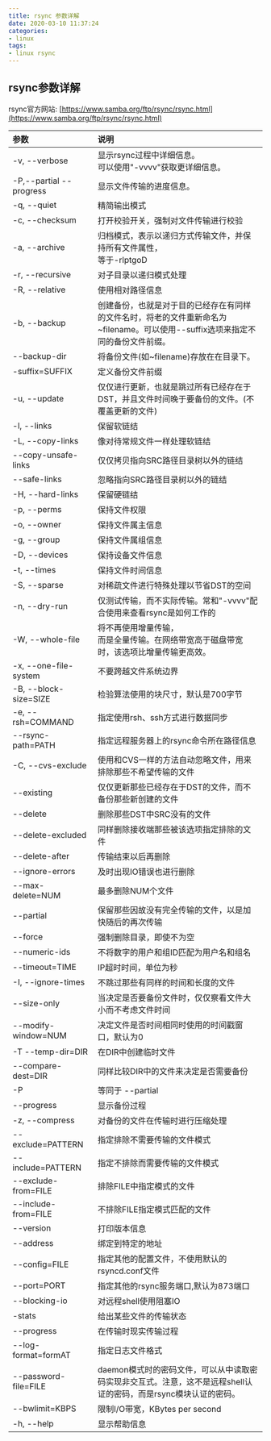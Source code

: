 ```yaml
---
title: rsync 参数详解
date: 2020-03-10 11:37:24
categories:
- linux
tags:
- linux rsync
---
```


## rsync参数详解
rsync官方网站: [https://www.samba.org/ftp/rsync/rsync.html](https://www.samba.org/ftp/rsync/rsync.html)


| 参数 | 说明|
|:-----| :---- |
| -v, --verbose | 显示rsync过程中详细信息。<br/>可以使用"-vvvv"获取更详细信息。|
| -P,--partial --progress | 显示文件传输的进度信息。| 
| -q, --quiet | 精简输出模式 | 
| -c, --checksum | 打开校验开关，强制对文件传输进行校验 | 
| -a, --archive | 归档模式，表示以递归方式传输文件，并保持所有文件属性，<br>等于-rlptgoD | 
| -r, --recursive |  对子目录以递归模式处理| 
-R, --relative | 使用相对路径信息| 
-b, --backup | 创建备份，也就是对于目的已经存在有同样的文件名时，将老的文件重新命名为~filename。可以使用--suffix选项来指定不同的备份文件前缀。| 
| --backup-dir | 将备份文件(如~filename)存放在在目录下。| 
| -suffix=SUFFIX | 定义备份文件前缀| | 
| -u, --update | 仅仅进行更新，也就是跳过所有已经存在于DST，并且文件时间晚于要备份的文件。(不覆盖更新的文件)| 
| -l, --links | 保留软链结| 
| -L, --copy-links | 像对待常规文件一样处理软链结| 
| --copy-unsafe-links | 仅仅拷贝指向SRC路径目录树以外的链结| 
| --safe-links | 忽略指向SRC路径目录树以外的链结| 
| -H, --hard-links | 保留硬链结| 
| -p, --perms | 保持文件权限| 
| -o, --owner | 保持文件属主信息| 
| -g, --group | 保持文件属组信息| 
| -D, --devices | 保持设备文件信息| 
| -t, --times | 保持文件时间信息| 
| -S, --sparse | 对稀疏文件进行特殊处理以节省DST的空间| 
| -n, --dry-run | 仅测试传输，而不实际传输。常和"-vvvv"配合使用来查看rsync是如何工作的| 
| -W, --whole-file | 将不再使用增量传输，<br>而是全量传输。在网络带宽高于磁盘带宽时，该选项比增量传输更高效。| 
| -x, --one-file-system  | 不要跨越文件系统边界 |
| -B, --block-size=SIZE  | 检验算法使用的块尺寸，默认是700字节 |
| -e, --rsh=COMMAND  | 指定使用rsh、ssh方式进行数据同步 |
| --rsync-path=PATH  | 指定远程服务器上的rsync命令所在路径信息 |
| -C, --cvs-exclude |  使用和CVS一样的方法自动忽略文件，用来排除那些不希望传输的文件 |
| --existing  | 仅仅更新那些已经存在于DST的文件，而不备份那些新创建的文件 |
| --delete  | 删除那些DST中SRC没有的文件 |
| --delete-excluded  | 同样删除接收端那些被该选项指定排除的文件 |
| --delete-after  | 传输结束以后再删除 |
| --ignore-errors  | 及时出现IO错误也进行删除 |
| --max-delete=NUM  | 最多删除NUM个文件 |
| --partial  | 保留那些因故没有完全传输的文件，以是加快随后的再次传输 |
| --force  | 强制删除目录，即使不为空 |
| --numeric-ids  | 不将数字的用户和组ID匹配为用户名和组名 |
| --timeout=TIME  | IP超时时间，单位为秒 |
| -I, --ignore-times  | 不跳过那些有同样的时间和长度的文件 |
| --size-only  | 当决定是否要备份文件时，仅仅察看文件大小而不考虑文件时间 |
| --modify-window=NUM  | 决定文件是否时间相同时使用的时间戳窗口，默认为0 |
| -T --temp-dir=DIR  | 在DIR中创建临时文件 |
| --compare-dest=DIR  | 同样比较DIR中的文件来决定是否需要备份 |
| -P |等同于 --partial |
| --progress |显示备份过程 |
| -z, --compress  | 对备份的文件在传输时进行压缩处理 |
| --exclude=PATTERN | 指定排除不需要传输的文件模式 |
| --include=PATTERN  | 指定不排除而需要传输的文件模式 |
| --exclude-from=FILE  | 排除FILE中指定模式的文件 |
| --include-from=FILE  | 不排除FILE指定模式匹配的文件 |
| --version  | 打印版本信息 |
| --address  | 绑定到特定的地址 |
| --config=FILE  | 指定其他的配置文件，不使用默认的rsyncd.conf文件
| --port=PORT  | 指定其他的rsync服务端口,默认为873端口 |
| --blocking-io  | 对远程shell使用阻塞IO |
| -stats  | 给出某些文件的传输状态 |
| --progress  | 在传输时现实传输过程 |
| --log-format=formAT  | 指定日志文件格式 |
| --password-file=FILE  | daemon模式时的密码文件，可以从中读取密码实现非交互式。注意，这不是远程shell认证的密码，而是rsync模块认证的密码。 |
| --bwlimit=KBPS  | 限制I/O带宽，KBytes per second |
| -h, --help  | 显示帮助信息 | 